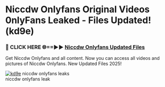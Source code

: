 # Niccdw Onlyfans Original Videos 0nlyFans Leaked - Files Updated! (kd9e)

<h3>🔴 CLICK HERE 🌐==►► <a href="https://tinyurl.com/ms9xzufz" rel="nofollow">Niccdw Onlyfans Updated Files</a></h3>

Get Niccdw Onlyfans and all content. Now you can access all videos and pictures of Niccdw Onlyfans. New Updated Files 2025!

[![kd9e](https://i.imgur.com/ppqm5kG.gif)](https://tinyurl.com/ms9xzufz)
niccdw onlyfans leaks<br>
niccdw onlyfans leak